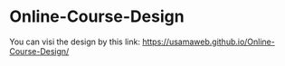 # Online-Course-Design
You can visi the design by this link: https://usamaweb.github.io/Online-Course-Design/

